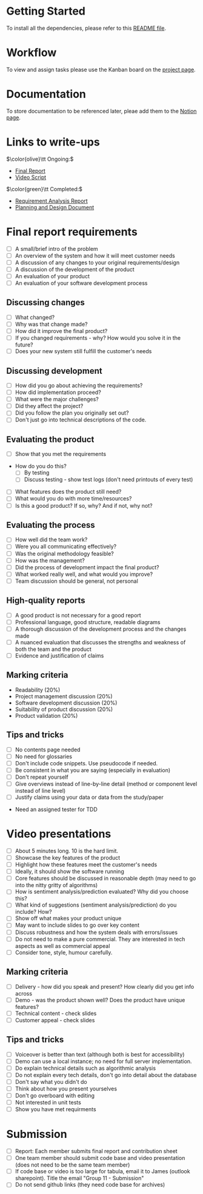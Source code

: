 # Getting Started
To install all the dependencies, please refer to this
[README file](https://github.com/Josia2/CS261-Coursework/blob/main/flask-server/README.md).

# Workflow
To view and assign tasks please use the Kanban board on the
[project page](https://github.com/users/Josia2/projects/1).

# Documentation
To store documentation to be referenced later, pleae add them to the [Notion page](https://www.notion.so/d430ebaf4bda48de93a6824d0dbfc1bb?v=0ea256dd6b2144dfb1f5bdf24a04acb7&pvs=4).

# Links to write-ups
$\color{olive}\tt Ongoing:$
- [Final Report](https://www.notion.so/eba820d76bca42a58a8401ca71ce41e5?pvs=25)
- [Video Script](https://www.notion.so/84031910346c44828dcd553f1f537ea6?pvs=25)

$\color{green}\tt Completed:$
- [Requirement Analysis Report](https://www.notion.so/ab2ca98633864fa182a31f43efb26145?pvs=25)
- [Planning and Design Document](https://www.notion.so/9facb73eae91470b8528999de85e7f1e?pvs=25)
 
# Final report requirements

- [ ] A small/brief intro of the problem
- [ ] An overview of the system and how it will meet customer needs
- [ ] A discussion of any changes to your original requirements/design
- [ ] A discussion of the development of the product
- [ ] An evaluation of your product
- [ ] An evaluation of your software development process

## Discussing changes
- [ ] What changed?
- [ ] Why was that change made?
- [ ] How did it improve the final product?
- [ ] If you changed requirements - why? How would you solve it in the future?
- [ ] Does your new system still fulfill the customer's needs

## Discussing development

- [ ] How did you go about achieving the requirements?
- [ ] How did implementation proceed?
- [ ] What were the major challenges?
- [ ] Did they affect the project?
- [ ] Did you follow the plan you originally set out?
- [ ] Don't just go into technical descriptions of the code.

## Evaluating the product

- [ ] Show that you met the requirements
- How do you do this?
    - [ ] By testing
    - [ ] Discuss testing - show test logs (don't need printouts of every test)
- [ ] What features does the product still need?
- [ ] What would you do with more time/resources?
- [ ] Is this a good product? If so, why? And if not, why not?

## Evaluating the process

- [ ] How well did the team work?
- [ ] Were you all communicating effectively?
- [ ] Was the original methodology feasible?
- [ ] How was the management?
- [ ] Did the process of development impact the final product?
- [ ] What worked really well, and what would you improve?
- [ ] Team discussion should be general, not personal

## High-quality reports

- [ ] A good product is not necessary for a good report
- [ ] Professional language, good structure, readable diagrams
- [ ] A thorough discussion of the development process and the changes made
- [ ] A nuanced evaluation that discusses the strengths and weakness of both the team and the product
- [ ] Evidence and justification of claims

## Marking criteria

- Readability (20%)
- Project management discussion (20%)
- Software development discussion (20%)
- Suitability of product discussion (20%)
- Product validation (20%)

## Tips and tricks

- [ ] No contents page needed
- [ ] No need for glossaries
- [ ] Don't include code snippets. Use pseudocode if needed.
- [ ] Be consistent in what you are saying (especially in evaluation)
- [ ] Don't repeat yourself
- [ ] Give overviews instead of line-by-line detail (method or component level instead of line level)
- [ ] Justify claims using your data or data from the study/paper
- Need an assigned tester for TDD

# Video presentations

- [ ] About 5 minutes long. 10 is the hard limit.
- [ ] Showcase the key features of the product
- [ ] Highlight how these features meet the customer's needs
- [ ] Ideally, it should show the software running
- [ ] Core features should be discussed in reasonable depth (may need to go into the nitty gritty of algorithms)
- [ ] How is sentiment analysis/prediction evaluated? Why did you choose this?
- [ ] What kind of suggestions (sentiment analysis/prediction) do you include? How?
- [ ] Show off what makes your product unique
- [ ] May want to include slides to go over key content
- [ ] Discuss robustness and how the system deals with errors/issues
- [ ] Do not need to make a pure commercial. They are interested in tech aspects as well as commercial appeal
- [ ] Consider tone, style, humour carefully.

## Marking criteria

- [ ] Delivery - how did you speak and present? How clearly did you get info across
- [ ] Demo - was the product shown well? Does the product have unique features?
- [ ] Technical content - check slides
- [ ] Customer appeal - check slides

## Tips and tricks

- [ ] Voiceover is better than text (although both is best for accessibility)
- [ ] Demo can use a local instance; no need for full server implementation.
- [ ] Do explain technical details such as algorithmic analysis
- [ ] Do not explain every tech details, don't go into detail about the database
- [ ] Don't say what you didn't do
- [ ] Think about how you present yourselves
- [ ] Don't go overboard with editing
- [ ] Not interested in unit tests
- [ ] Show you have met requirments

# Submission

- [ ] Report: Each member submits final report and contribution sheet
- [ ] One team member should submit code base and video presentation (does not need to be the same team member)
- [ ] If code base or video is too large for tabula, email it to James (outlook sharepoint). Title the email "Group 11 - Submission"
- [ ] Do not send github links (they need code base for archives)
